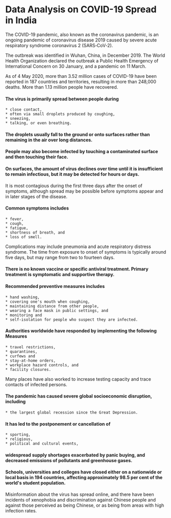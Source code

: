 # Data Analysis on COVID-19 Spread in India
    
The COVID-19 pandemic, also known as the coronavirus pandemic, is an ongoing pandemic of coronavirus disease 2019 caused by severe acute respiratory syndrome coronavirus 2 (SARS‑CoV‑2).

The outbreak was identified in Wuhan, China, in December 2019. The World Health Organization declared the outbreak a Public Health Emergency of International Concern on 30 January, and a pandemic on 11 March.

As of 4 May 2020, more than 3.52 million cases of COVID-19 have been reported in 187 countries and territories, resulting in more than 248,000 deaths. More than 1.13 million people have recovered.

#### The virus is primarily spread between people during
    * close contact,
    * often via small droplets produced by coughing,
    * sneezing, 
    * talking, or even breathing. 
    
#### The droplets usually fall to the ground or onto surfaces rather than remaining in the air over long distances. 

#### People may also become infected by touching a contaminated surface and then touching their face.

#### On surfaces, the amount of virus declines over time until it is insufficient to remain infectious, but it may be detected for hours or days. 

It is most contagious during the first three days after the onset of symptoms, although spread may be possible before symptoms appear and in later stages of the disease.

#### Common symptoms includes
    * fever, 
    * cough, 
    * fatigue, 
    * shortness of breath, and 
    * loss of smell.

Complications may include pneumonia and acute respiratory distress syndrome.
The time from exposure to onset of symptoms is typically around five days, but may range from two to fourteen days.

#### There is no known vaccine or specific antiviral treatment. Primary treatment is symptomatic and supportive therapy.

#### Recommended preventive measures includes
    * hand washing, 
    * covering one's mouth when coughing, 
    * maintaining distance from other people, 
    * wearing a face mask in public settings, and 
    * monitoring and 
    * self-isolation for people who suspect they are infected.

#### Authorities worldwide have responded by implementing the following Measures 
    * travel restrictions, 
    * quarantines, 
    * curfews and 
    * stay-at-home orders, 
    * workplace hazard controls, and 
    * facility closures. 
 
Many places have also worked to increase testing capacity and trace contacts of infected persons.

#### The pandemic has caused severe global socioeconomic disruption, including
    * the largest global recession since the Great Depression.

#### It has led to the postponement or cancellation of 
    * sporting, 
    * religious, 
    * political and cultural events,

#### widespread supply shortages exacerbated by panic buying, and decreased emissions of pollutants and greenhouse gases.

#### Schools, universities and colleges have closed either on a nationwide or local basis in 194 countries, affecting approximately 98.5 per cent of the world's student population. 

Misinformation about the virus has spread online, and there have been incidents of xenophobia and discrimination against Chinese people and against those perceived as being Chinese, or as being from areas with high infection rates.
